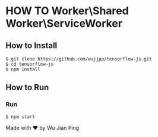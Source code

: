 # HOW TO Worker\Shared Worker\ServiceWorker

## How to Install

```shell
$ git clone https://github.com/wujjpp/tensorflow-js.git
$ cd tensorflow-js
$ npm install
```

## How to Run

### Run

```shell
$ npm start
```

Made with ♥ by Wu Jian Ping
